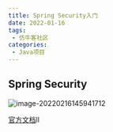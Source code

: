 ```yaml
---
title: Spring Security入门
date: 2022-01-16
tags:
 - 仿牛客社区
categories:
 - Java项目
---
```


## Spring Security

![image-20220216145941712](http://image.xiaobailx.top/images/20220216145941.png)

[官方文档](https://spring.io/projects/spring-security)ll

